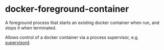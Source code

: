# docker-foreground-container

A foreground process that starts an existing docker container when run, and stops it when terminated.

Allows control of a docker container via a process supervisor, 
e.g. [supervisord](http://supervisord.org/subprocess.html#nondaemonizing-of-subprocesses).